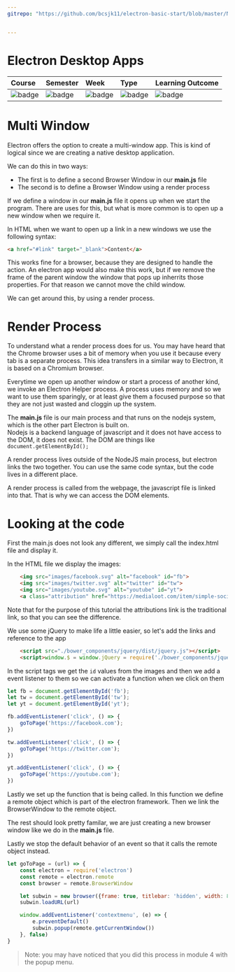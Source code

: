 ```yaml
---
gitrepo: "https://github.com/bcsjk11/electron-basic-start/blob/master/NOTES/04-menu.md"


---
```


# Electron Desktop Apps

| Course | Semester | Week | Type | Learning Outcome |
| :--- | :--- | :--- | :--- | :-- |
| ![badge](https://img.shields.io/badge/Course-COMP6001-0099cc.svg) |![badge](https://img.shields.io/badge/Semester-17B-red.svg) |![badge](https://img.shields.io/badge/Week-01-green.svg) | ![badge](https://img.shields.io/badge/Type-Notes-orange.svg) | ![badge](https://img.shields.io/badge/LO-2-yellow.svg)


# Multi Window

Electron offers the option to create a multi-window app. This is kind of logical since we are creating a native desktop application.

We can do this in two ways:

* The first is to define a second Browser Window in our **main.js** file
* The second is to define a Browser Window using a render process

If we define a window in our **main.js** file it opens up when we start the program.
There are uses for this, but what is more common is to open up a new window when we require it.

In HTML when we want to open up a link in a new windows we use the following syntax:

```html
<a href="#link" target="_blank">Content</a>
```

This works fine for a browser, because they are designed to handle the action.
An electron app would also make this work, but if we remove the frame of the parent window the window that pops up inherrits those properties. For that reason we cannot move the child window.

We can get around this, by using a render process.

# Render Process

To understand what a render process does for us. You may have heard that the Chrome browser uses a bit of memory when you use it because every tab is a separate process. This idea transfers in a similar way to Electron, it is based on a Chromium browser.

Everytime we open up another window or start a process of another kind, we invoke an Electron Helper process. A process uses memory and so we want to use them sparingly, or at least give them a focused purpose so that they are not just wasted and cloggin up the system.

The **main.js** file is our main process and that runs on the nodejs system, which is the other part Electron is built on.  
Nodejs is a backend language of javascript and it does not have access to the DOM, it does not exist. The DOM are things like `document.getElementById();`

A render process lives outside of the NodeJS main process, but electron links the two together.
You can use the same code syntax, but the code lives in a different place.

A render process is called from the webpage, the javascript file is linked into that.
That is why we can access the DOM elements.

# Looking at the code

First the main.js does not look any different, we simply call the index.html file and display it.

In the HTML file we display the images:

```html
    <img src="images/facebook.svg" alt="facebook" id="fb">
    <img src="images/twitter.svg" alt="twitter" id="tw">
    <img src="images/youtube.svg" alt="youtube" id="yt">
    <a class="attribution" href="https://medialoot.com/item/simple-social-icons-2013/#" target="_blank"><p>Images by medialoot</p></a>
```

Note that for the purpose of this tutorial the attributions link is the traditional link, so that you can see the difference.

We use some jQuery to make life a little easier, so let's add the links and reference to the app

```html
    <script src="./bower_components/jquery/dist/jquery.js"></script>
    <script>window.$ = window.jQuery = require('./bower_components/jquery/dist/jquery.js');</script>
```

In the script tags we get the `id` values from the images and then we add a event listener to them so we can activate a function when we click on them

```js
let fb = document.getElementById('fb');
let tw = document.getElementById('tw');
let yt = document.getElementById('yt');

fb.addEventListener('click', () => {
    goToPage('https://facebook.com');
})

tw.addEventListener('click', () => {
    goToPage('https://twitter.com');
})

yt.addEventListener('click', () => {
    goToPage('https://youtube.com');
})
```

Lastly we set up the function that is being called. In this function we define a remote object which is part of the electron framework. Then we link the BrowserWindow to the remote object.

The rest should look pretty familar, we are just creating a new browser window like we do in the **main.js** file.

Lastly we stop the default behavior of an event so that it calls the remote object instead.

```js
let goToPage = (url) => {
    const electron = require('electron')
    const remote = electron.remote
    const browser = remote.BrowserWindow

    let subwin = new browser({frame: true, titlebar: 'hidden', width: 800, height: 600})
    subwin.loadURL(url)

    window.addEventListener('contextmenu', (e) => {
        e.preventDefault()
        subwin.popup(remote.getCurrentWindow())
    }, false)
} 
```

> Note: you may have noticed that you did this process in module 4 with the popup menu.
